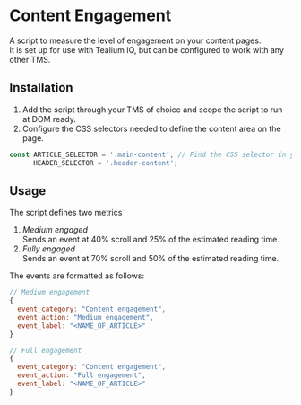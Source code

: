 # Content Engagement
A script to measure the level of engagement on your content pages.  
It is set up for use with Tealium IQ, but can be configured to work with any other TMS.

## Installation
1. Add the script through your TMS of choice and scope the script to run at DOM ready.
2. Configure the CSS selectors needed to define the content area on the page.
```javascript
const ARTICLE_SELECTOR = '.main-content', // Find the CSS selector in your source code
      HEADER_SELECTOR = '.header-content';
```

## Usage
The script defines two metrics
1. *Medium engaged*  
  Sends an event at 40% scroll and 25% of the estimated reading time.
2. *Fully engaged*  
  Sends an event at 70% scroll and 50% of the estimated reading time.  
  
The events are formatted as follows:
```javascript
// Medium engagement
{
  event_category: "Content engagement",
  event_action: "Medium engagement",
  event_label: "<NAME_OF_ARTICLE>"
}  

// Full engagement
{
  event_category: "Content engagement",
  event_action: "Full engagement",
  event_label: "<NAME_OF_ARTICLE>"
}
```

